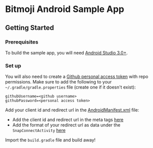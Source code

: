 # Bitmoji Android Sample App

## Getting Started

### Prerequisites

To build the sample app, you will need [Android Studio 3.0+](https://developer.android.com/studio/index.html).

### Set up

You will also need to create a [Github personal access token](https://help.github.com/articles/creating-a-personal-access-token-for-the-command-line/) with repo permissions. Make sure to add the following to your `~/.gradle/gradle.properties` file (create one if it doesn't exist):

```
githubUsername=<github username>
githubPassword=<personal access token>
```

Add your client id and redirect url in the [AndroidManifest.xml](https://github.com/Snap-Kit/bitmoji-sample/blob/master/android/bitmoji-sample-app/src/main/AndroidManifest.xml) file:
* Add the client id and redirect url in the meta tags [here](https://github.com/Snap-Kit/bitmoji-sample/blob/master/android/bitmoji-sample-app/src/main/AndroidManifest.xml#L16)
* Add the format of your redirect url as data under the `SnapConnectActivity` [here](https://github.com/Snap-Kit/bitmoji-sample/blob/master/android/bitmoji-sample-app/src/main/AndroidManifest.xml#L42)

Import the `build.gradle` file and build away!
